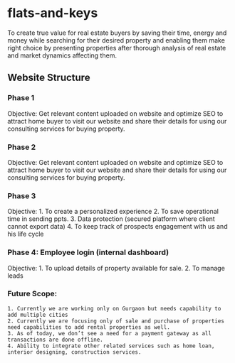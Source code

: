 # flats-and-keys
To create true value for real estate buyers by saving their time, energy and money while searching for their desired property and enabling them make right choice by presenting properties after thorough analysis of real estate and market dynamics affecting them.

## Website Structure
### Phase 1
Objective: Get relevant content uploaded on website and optimize SEO to attract home buyer to visit our website and share their details for using our consulting services for buying property. 
### Phase 2
Objective: Get relevant content uploaded on website and optimize SEO to attract home buyer to visit our website and share their details for using our consulting services for buying property. 
### Phase 3
Objective: 
    1. To create a personalized experience 
    2. To save operational time in sending ppts. 
    3. Data protection (secured platform where client cannot export data)
    4. To keep track of prospects engagement with us and his life cycle 
### Phase 4: Employee login (internal dashboard) 
Objective: 
    1. To upload details of property available for sale. 
    2. To manage leads 
### Future Scope: 
    1. Currently we are working only on Gurgaon but needs capability to add multiple cities 
    2. Currently we are focusing only of sale and purchase of properties need capabilities to add rental properties as well. 
    3. As of today, we don’t see a need for a payment gateway as all transactions are done offline. 
    4. Ability to integrate other related services such as home loan, interior designing, construction services. 
